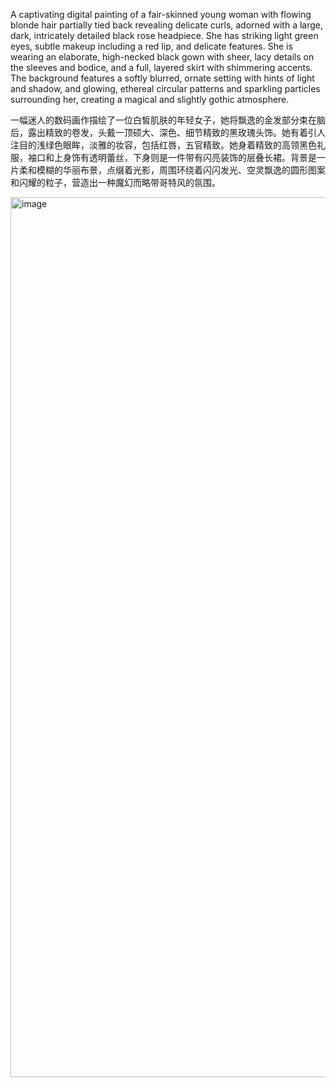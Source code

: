 A captivating digital painting of a fair-skinned young woman with flowing blonde hair partially tied back revealing delicate curls, adorned with a large, dark, intricately detailed black rose headpiece. She has striking light green eyes, subtle makeup including a red lip, and delicate features. She is wearing an elaborate, high-necked black gown with sheer, lacy details on the sleeves and bodice, and a full, layered skirt with shimmering accents. The background features a softly blurred, ornate setting with hints of light and shadow, and glowing, ethereal circular patterns and sparkling particles surrounding her, creating a magical and slightly gothic atmosphere.

一幅迷人的数码画作描绘了一位白皙肌肤的年轻女子，她将飘逸的金发部分束在脑后，露出精致的卷发，头戴一顶硕大、深色、细节精致的黑玫瑰头饰。她有着引人注目的浅绿色眼眸，淡雅的妆容，包括红唇，五官精致。她身着精致的高领黑色礼服，袖口和上身饰有透明蕾丝，下身则是一件带有闪亮装饰的层叠长裙。背景是一片柔和模糊的华丽布景，点缀着光影，周围环绕着闪闪发光、空灵飘逸的圆形图案和闪耀的粒子，营造出一种魔幻而略带哥特风的氛围。

<img width="768" height="1408" alt="image" src="https://github.com/user-attachments/assets/21cd2a9e-2abd-4574-9479-77d9fb7ef0d4" />
